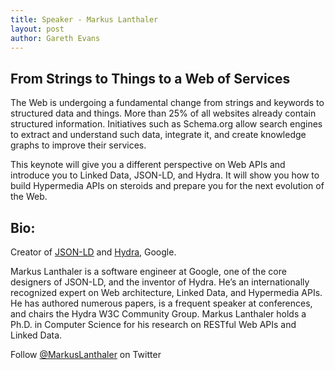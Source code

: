 ```yaml
---
title: Speaker - Markus Lanthaler
layout: post
author: Gareth Evans
---
```


## From Strings to Things to a Web of Services
 
The Web is undergoing a fundamental change from strings and keywords to structured data and things. More than 25% of all websites already contain structured information. Initiatives such as Schema.org allow search engines to extract and understand such data, integrate it, and create knowledge graphs to improve their services.
 
This keynote will give you a different perspective on Web APIs and introduce you to Linked Data, JSON-LD, and Hydra. It will show you how to build Hypermedia APIs on steroids and prepare you for the next evolution of the Web.

## Bio:

Creator of [JSON-LD](http://json-ld.org/) and [Hydra](www.hydra-cg.com), Google.

Markus Lanthaler is a software engineer at Google, one of the core designers of JSON-LD, and the inventor of Hydra. He’s an internationally recognized expert on Web architecture, Linked Data, and Hypermedia APIs. He has authored numerous papers, is a frequent speaker at conferences, and chairs the Hydra W3C Community Group. Markus Lanthaler holds a Ph.D. in Computer Science for his research on RESTful Web APIs and Linked Data.
 
Follow [@MarkusLanthaler](https://twitter.com/MarkusLanthaler) on Twitter